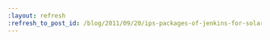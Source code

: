 ```yaml
---
:layout: refresh
:refresh_to_post_id: /blog/2011/09/20/ips-packages-of-jenkins-for-solaris-openindiana
---
```

